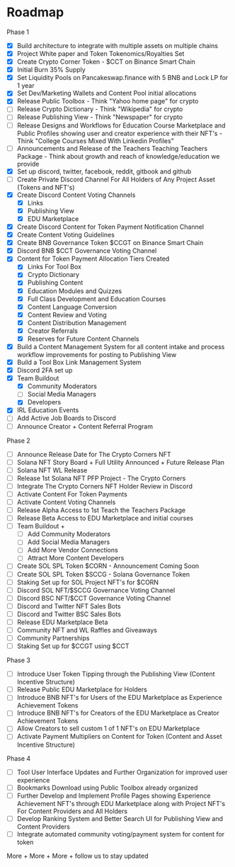 # Roadmap

Phase 1

* [x] Build architecture to integrate with multiple assets on multiple chains
* [x] Project White paper and Token Tokenomics/Royalties Set
* [x] Create Crypto Corner Token - $CCT on Binance Smart Chain
* [x] Initial Burn 35% Supply
* [x] Set Liquidity Pools on Pancakeswap.finance with 5 BNB and Lock LP for 1 year
* [x] Set Dev/Marketing Wallets and Content Pool initial allocations
* [x] Release Public Toolbox - Think "Yahoo home page" for crypto
* [ ] Release Crypto Dictionary - Think "Wikipedia" for crypto
* [ ] Release Publishing View - Think "Newspaper" for crypto&#x20;
* [ ] Release Designs and Workflows for Education Course Marketplace and Public Profiles showing user and creator experience with their NFT's - Think "College Courses Mixed With Linkedin Profiles"
* [ ] Announcements and Release of the Teachers Teaching Teachers Package - Think about growth and reach of knowledge/education we provide
* [x] Set up discord, twitter, facebook, reddit, gitbook and github
* [ ] Create Private Discord Channel For All Holders of Any Project Asset (Tokens and NFT's)
* [x] Create Discord Content Voting Channels
  * [x] Links
  * [x] Publishing View
  * [x] EDU Marketplace
* [x] Create Discord Content for Token Payment Notification Channel
* [x] Create Content Voting Guidelines
* [x] Create BNB Governance Token $CCGT on Binance Smart Chain
* [x] Discord BNB $CCT Governance Voting Channel
* [x] Content for Token Payment Allocation Tiers Created
  * [x] Links For Tool Box
  * [x] Crypto Dictionary
  * [x] Publishing Content
  * [x] Education Modules and Quizzes
  * [x] Full Class Development and Education Courses
  * [x] Content Language Conversion
  * [x] Content Review and Voting
  * [x] Content Distribution Management
  * [x] Creator Referrals
  * [x] Reserves for Future Content Channels
* [x] Build a Content Management System for all content intake and process workflow improvements for posting to Publishing View
* [x] Build a Tool Box Link Management System&#x20;
* [x] Discord 2FA set up
* [x] Team Buildout
  * [x] Community Moderators
  * [ ] Social Media Managers
  * [x] Developers
* [x] IRL Education Events&#x20;
* [ ] Add Active Job Boards to Discord
* [ ] Announce Creator + Content Referral Program

Phase 2

* [ ] Announce Release Date for The Crypto Corners NFT
* [ ] Solana NFT Story Board + Full Utility Announced + Future Release Plan
* [ ] Solana NFT WL Release&#x20;
* [ ] Release 1st Solana NFT PFP Project - The Crypto Corners
* [ ] Integrate The Crypto Corners NFT Holder Review in Discord
* [ ] Activate Content For Token Payments
* [ ] Activate Content Voting Channels
* [ ] Release Alpha Access to 1st Teach the Teachers Package
* [ ] Release Beta Access to EDU Marketplace and initial courses
* [ ] Team Buildout +&#x20;
  * [ ] Add Community Moderators
  * [ ] Add Social Media Managers
  * [ ] Add More Vendor Connections
  * [ ] Attract More Content Developers
* [ ] Create SOL SPL Token $CORN - Announcement Coming Soon
* [ ] Create SOL SPL Token $SCCG - Solana Governance Token
* [ ] Staking Set up for SOL Project NFT's for $CORN
* [ ] Discord SOL NFT/$SCCG Governance Voting Channel
* [ ] Discord BSC NFT/$CCT Governance Voting Channel
* [ ] Discord and Twitter NFT Sales Bots
* [ ] Discord and Twitter BSC Sales Bots
* [ ] Release EDU Marketplace Beta
* [ ] Community NFT and WL Raffles and Giveaways
* [ ] Community Partnerships
* [ ] Staking Set up for $CCGT using $CCT

Phase 3

* [ ] Introduce User Token Tipping through the Publishing View (Content Incentive Structure)
* [ ] Release Public EDU Marketplace for Holders
* [ ] Introduce BNB NFT's for Users of the EDU Marketplace as Experience Achievement Tokens
* [ ] Introduce BNB NFT's for Creators of the EDU Marketplace as Creator Achievement Tokens&#x20;
* [ ] Allow Creators to sell custom 1 of 1 NFT's on EDU Marketplace
* [ ] Activate Payment Multipliers on Content for Token (Content and Asset Incentive Structure)

Phase 4

* [ ] Tool User Interface Updates and Further Organization for improved user experience
* [ ] Bookmarks Download using Public Toolbox already organized
* [ ] Further Develop and Implement Profile Pages showing Experience Achievement NFT's through EDU Marketplace along with Project NFT's For Content Providers and All Holders
* [ ] Develop Ranking System and Better Search UI for Publishing View and Content Providers&#x20;
* [ ] Integrate automated community voting/payment system for content for token&#x20;

More + More + More + follow us to stay updated

